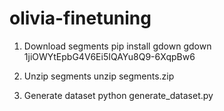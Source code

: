 # olivia-finetuning

1. Download segments
pip install gdown
gdown 1jiOWYtEpbG4V6Ei5IQAYu8Q9-6XqpBw6

2. Unzip segments
unzip segments.zip

3. Generate dataset
python generate_dataset.py